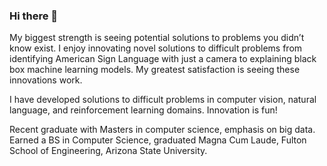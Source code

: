 ### Hi there 👋

My biggest strength is seeing potential solutions to problems you didn’t know exist. I enjoy innovating novel solutions to difficult problems from identifying American Sign Language with just a camera to explaining black box machine learning models. My greatest satisfaction is seeing these innovations work.

I have developed solutions to difficult problems in computer vision, natural language, and reinforcement learning domains. Innovation is fun!

Recent graduate with Masters in computer science, emphasis on big data. Earned a BS in Computer Science, graduated Magna Cum Laude, Fulton School of Engineering, Arizona State University.
<!--
**drock577/drock577** is a ✨ _special_ ✨ repository because its `README.md` (this file) appears on your GitHub profile.

Here are some ideas to get you started:

- 🔭 I’m currently working on ...
- 🌱 I’m currently learning ...
- 👯 I’m looking to collaborate on ...
- 🤔 I’m looking for help with ...
- 💬 Ask me about ...
- 📫 How to reach me: ...
- 😄 Pronouns: ...
- ⚡ Fun fact: ...
-->
